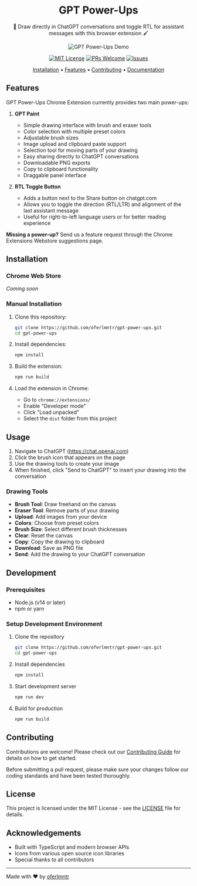 <div align="center">
  
  # GPT Power-Ups
  
  🎨 Draw directly in ChatGPT conversations and toggle RTL for assistant messages with this browser extension 🖌️
  
  ![GPT Power-Ups Demo](screenshots/gpt-power-ups.gif)
  
  [![MIT License](https://img.shields.io/badge/License-MIT-green.svg)](./LICENSE)
  [![PRs Welcome](https://img.shields.io/badge/PRs-welcome-brightgreen.svg)](./CONTRIBUTING.md)
  [![Issues](https://img.shields.io/github/issues/oferlmntr/gpt-power-ups.svg)](https://github.com/oferlmntr/gpt-power-ups/issues)
  
  [Installation](#installation) • 
  [Features](#features) • 
  [Contributing](./CONTRIBUTING.md) • 
  [Documentation](#usage)
</div>

## Features

GPT Power-Ups Chrome Extension currently provides two main power-ups:

1. **GPT Paint**
   - Simple drawing interface with brush and eraser tools
   - Color selection with multiple preset colors
   - Adjustable brush sizes
   - Image upload and clipboard paste support
   - Selection tool for moving parts of your drawing
   - Easy sharing directly to ChatGPT conversations
   - Downloadable PNG exports
   - Copy to clipboard functionality
   - Draggable panel interface

2. **RTL Toggle Button**
   - Adds a button next to the Share button on chatgpt.com
   - Allows you to toggle the direction (RTL/LTR) and alignment of the last assistant message
   - Useful for right-to-left language users or for better reading experience

**Missing a power-up?** Send us a feature request through the Chrome Extensions Webstore suggestions page.

## Installation

### Chrome Web Store
_Coming soon_

### Manual Installation

1. Clone this repository:
   ```bash
   git clone https://github.com/oferlmntr/gpt-power-ups.git
   cd gpt-power-ups
   ```

2. Install dependencies:
   ```bash
   npm install
   ```

3. Build the extension:
   ```bash
   npm run build
   ```

4. Load the extension in Chrome:
   - Go to `chrome://extensions/`
   - Enable "Developer mode"
   - Click "Load unpacked"
   - Select the `dist` folder from this project

## Usage

1. Navigate to ChatGPT (https://chat.openai.com)
2. Click the brush icon that appears on the page
3. Use the drawing tools to create your image
4. When finished, click "Send to ChatGPT" to insert your drawing into the conversation

### Drawing Tools

- **Brush Tool**: Draw freehand on the canvas
- **Eraser Tool**: Remove parts of your drawing
- **Upload**: Add images from your device
- **Colors**: Choose from preset colors
- **Brush Size**: Select different brush thicknesses
- **Clear**: Reset the canvas
- **Copy**: Copy the drawing to clipboard
- **Download**: Save as PNG file
- **Send**: Add the drawing to your ChatGPT conversation

## Development

### Prerequisites

- Node.js (v14 or later)
- npm or yarn

### Setup Development Environment

1. Clone the repository
   ```bash
   git clone https://github.com/oferlmntr/gpt-power-ups.git
   cd gpt-power-ups
   ```

2. Install dependencies
   ```bash
   npm install
   ```

3. Start development server
   ```bash
   npm run dev
   ```

4. Build for production
   ```bash
   npm run build
   ```

## Contributing

Contributions are welcome! Please check out our [Contributing Guide](CONTRIBUTING.md) for details on how to get started.

Before submitting a pull request, please make sure your changes follow our coding standards and have been tested thoroughly.

## License

This project is licensed under the MIT License - see the [LICENSE](LICENSE) file for details.

## Acknowledgements

- Built with TypeScript and modern browser APIs
- Icons from various open source icon libraries
- Special thanks to all contributors

---

Made with ❤️ by [oferlmntr](https://github.com/oferlmntr) 